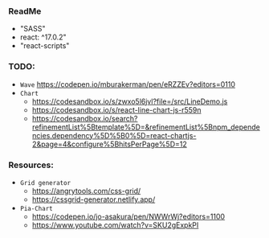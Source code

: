 ### ReadMe
  - "SASS" 
  - react: ^17.0.2"
  - "react-scripts"



### TODO:
  - `Wave` https://codepen.io/mburakerman/pen/eRZZEv?editors=0110
  - `Chart` 
    - https://codesandbox.io/s/zwxo5l6jvl?file=/src/LineDemo.js
    - https://codesandbox.io/s/react-line-chart-js-r559n
    - https://codesandbox.io/search?refinementList%5Btemplate%5D=&refinementList%5Bnpm_dependencies.dependency%5D%5B0%5D=react-chartjs-2&page=4&configure%5BhitsPerPage%5D=12
 

### Resources:
  - `Grid generator` 
    - https://angrytools.com/css-grid/ 
    - https://cssgrid-generator.netlify.app/
  - `Pia-Chart` 
    - https://codepen.io/jo-asakura/pen/NWWrWj?editors=1100
    - https://www.youtube.com/watch?v=SKU2gExpkPI